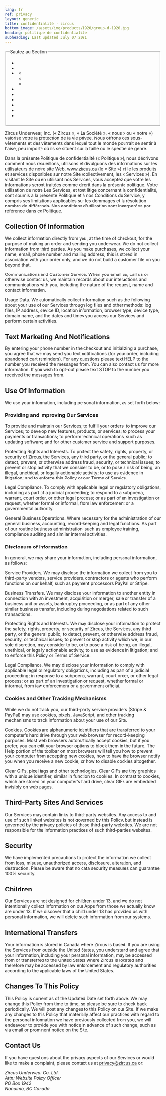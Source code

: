 ```yaml
---
lang: fr
ref: privacy
layout: generic
title: confidentialité · zircus
bottom_image: /assets/img/products/1920/group-d-1920.jpg
heading: politique de confidentialite
subheading: Last updated July 07 2021
---
```


<fieldset>
<legend>Sautez au Section</legend>
<ul>
<li><zircus-router-page-link href="collection-of-information" text="Collection of
  Information" title="Go to Collection of
  Information"></zircus-router-page-link></li>
<li><zircus-router-page-link href="text-marketing-and-notifications" text="Text
  Marketing and Notifications" title="Go to Text Marketing and
  Notifications"></zircus-router-page-link></li>
<li><zircus-router-page-link href="use-of-information" text="Use of Information"
  title="Go to Use of Information"></zircus-router-page-link>

  <ul>
  <li><zircus-router-page-link href="providing-and-improving-our-services"
    text="Providing and Improving Our Services" title="Go to Providing and
    Improving Our Services"></zircus-router-page-link></li>
  <li><zircus-router-page-link href="disclosure-of-information" text="Disclosure
    of Information" title="Go to Disclosure of
    Information"></zircus-router-page-link></li>
  <li><zircus-router-page-link href="cookies-and-other-tracking-mechanisms"
    text="Cookies and Other Tracking Mechanisms" title="Go to Cookies and Other
    Tracking Mechanisms"></zircus-router-page-link></li>
</ul>
</li>

<li><zircus-router-page-link href="third-party-sites-and-services"
  text="Third-Party Sites and Services" title="Go to Third-Party Sites and
  Services"></zircus-router-page-link></li>
<li><zircus-router-page-link href="security" text="Security" title="Go to Security
  Information"></zircus-router-page-link></li>
<li><zircus-router-page-link href="children" text="Children" title="Go to
  Children"></zircus-router-page-link></li>
<li><zircus-router-page-link href="international-transfers" text="International
  Transfers" title="Go to International
  Transfers"></zircus-router-page-link></li>
<li><zircus-router-page-link href="changes-to-this-policy" text="Changes To This
  Policy" title="Go to Changes to This Policy"></zircus-router-page-link></li>
<li><zircus-router-page-link href="contact-us" text="Contact Us" title="Go to
  Contact Us"></zircus-router-page-link></li>
</ul>
</fieldset>

Zircus Underwear, Inc. (« Zircus », « La Société », « nous » ou « notre »)
valorise votre la protection de la vie privée. Nous offrons des sous-vêtements
et des vêtements dans lequel tout le monde pourrait se sentir à l'aise, peu
importe où ils se situent sur la taille ou le spectre de genre.

Dans la présente Politique de confidentialité (« Politique »), nous décrivons
comment nous recueillons, utilisons et divulguons des informations sur les
utilisateurs de notre site Web, www.zircus.ca (le « Site ») et le les produits
et services disponibles sur notre Site (collectivement, les « Services »). En
visitant le Site ou en utilisant nos Services, vous acceptez que votre les
informations seront traitées comme décrit dans la présente politique. Votre
utilisation de notre Les Services, et tout litige concernant la confidentialité,
sont soumis à la présente Politique et à nos Conditions du Service, y compris
ses limitations applicables sur les dommages et la résolution nombre de
différends. Nos conditions d'utilisation sont incorporées par référence dans ce
Politique.

## Collection Of Information

We collect information directly from you, at the time of checkout, for the
purpose of making an order and sending you underwear. We do not collect
information from third parties. As you make purchases, we collect your name,
email, phone number and mailing address, this is stored in association with your
order only, and we do not build a customer file on you beyond that.

Communications and Customer Service. When you email us, call us or otherwise
contact us, we maintain records about our interactions and communications with
you, including the nature of the request, name and contact information.

Usage Data. We automatically collect information such as the following about
your use of our Services through log files and other methods: log files, IP
address, device ID, location information, browser type, device type, domain
name, and the dates and times you access our Services and perform certain
activities.

## Text Marketing And Notifications

By entering your phone number in the checkout and initializing a purchase, you
agree that we may send you text notifications (for your order, including
abandoned cart reminders). For any questions please text HELP to the number you
received the messages from. You can also contact us for more information. If
you wish to opt-out please text STOP to the number you received the messages
from.

## Use Of Information

We use your information, including personal information, as
set forth below:

### Providing and Improving Our Services

To provide and maintain our Services; to fulfill your orders; to improve our
Services; to develop new features, products, or services; to process your
payments or transactions; to perform technical operations, such as updating
software; and for other customer service and support purposes.

Protecting Rights and Interests. To protect the safety, rights, property, or
security of Zircus, the Services, any third party, or the general public; to
detect, prevent, or otherwise address fraud, security, or technical issues; to
prevent or stop activity that we consider to be, or to pose a risk of being, an
illegal, unethical, or legally actionable activity; to use as evidence in
litigation; and to enforce this Policy or our Terms of Service.

Legal Compliance. To comply with applicable legal or regulatory obligations,
including as part of a judicial proceeding; to respond to a subpoena, warrant,
court order, or other legal process; or as part of an investigation or request,
whether formal or informal, from law enforcement or a governmental authority.

General Business Operations. Where necessary for the administration of our
general business, accounting, record-keeping and legal functions. As part of our
routine business administration, such as employee training, compliance auditing
and similar internal activities.

### Disclosure of Information

In general, we may share your information, including personal information, as
follows:

Service Providers. We may disclose the information we collect from you to
third-party vendors, service providers, contractors or agents who perform
functions on our behalf, such as payment processors PayPal or Stripe.

Business Transfers. We may disclose your information to another entity in
connection with an investment, acquisition or merger, sale or transfer of
a business unit or assets, bankruptcy proceeding, or as part of any other
similar business transfer, including during negotiations related to such
transactions.

Protecting Rights and Interests. We may disclose your information to protect the
safety, rights, property, or security of Zircus, the Services, any third party,
or the general public; to detect, prevent, or otherwise address fraud, security,
or technical issues; to prevent or stop activity which we, in our sole
discretion, may consider to be, or to pose a risk of being, an illegal,
unethical, or legally actionable activity; to use as evidence in litigation; and
to enforce this Policy or Terms of Service.

Legal Compliance. We may disclose your information to comply with applicable
legal or regulatory obligations, including as part of a judicial proceeding; in
response to a subpoena, warrant, court order, or other legal process; or as part
of an investigation or request, whether formal or informal, from law enforcement
or a government official.

### Cookies and Other Tracking Mechanisms

While we do not track you, our third-party service providers (Stripe & PayPal)
may use cookies, pixels, JavaScript, and other tracking mechanisms to track
information about your use of our Site.

Cookies. Cookies are alphanumeric identifiers that are transferred to your
computer’s hard drive through your web browser for record-keeping purposes.
Most web browsers automatically accept cookies, but if you prefer, you can edit
your browser options to block them in the future. The Help portion of the
toolbar on most browsers will tell you how to prevent your computer from
accepting new cookies, how to have the browser notify you when you receive a new
cookie, or how to disable cookies altogether.

Clear GIFs, pixel tags and other technologies. Clear GIFs are tiny graphics with
a unique identifier, similar in function to cookies. In contrast to cookies,
which are stored on your computer’s hard drive, clear GIFs are embedded
invisibly on web pages.

## Third-Party Sites And Services

Our Services may contain links to third-party websites. Any access to and use of
such linked websites is not governed by this Policy, but instead is governed by
the privacy policies of those third-party websites. We are not responsible for
the information practices of such third-parties websites.

## Security

We have implemented precautions to protect the information we collect from loss,
misuse, unauthorized access, disclosure, alteration, and destruction. Please be
aware that no data security measures can guarantee 100% security.

## Children

Our Services are not designed for children under 13, and we do not
intentionally collect information on our Apps from those we actually know are
under 13. If we discover that a child under 13 has provided us with personal
information, we will delete such information from our systems.

## International Transfers

Your information is stored in Canada where Zircus is based. If you
are using the Services from outside the United States, you understand and agree
that your information, including your personal information, may be accessed from
or transferred to the United States where Zircus is located and therefore may
be accessed by law enforcement and regulatory authorities according to the
applicable laws of the United States.

## Changes To This Policy

This Policy is current as of the Updated Date set forth above. We may change
this Policy from time to time, so please be sure to check back periodically. We
will post any changes to this Policy on our Site. If we make any changes to this
Policy that materially affect our practices with regard to the personal
information we have previously collected from you, we will endeavour to provide
you with notice in advance of such change, such as via email or prominent notice
on the Site.

## Contact Us

If you have questions about the privacy aspects of our Services or
would like to make a complaint, please contact us at
[privacy@zircus.ca](mailto:privacy@zircus.ca) or:

<address>
Zircus Underwear Co. Ltd.<br />
Attn: Website Policy Officer<br />
PO Box 1942<br />
Nanaimo, BC Canada
</address>
